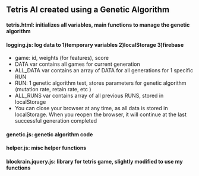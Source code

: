 ## Tetris AI created using a Genetic Algorithm

#### tetris.html: initializes all variables, main functions to manage the genetic algorithm
#### logging.js: log data to 1)temporary variables 2)localStorage 3)firebase
* game: id, weights (for features), score
* DATA var contains all games for current generation
* ALL_DATA var contains an array of DATA for all generations for 1 specific RUN
* RUN: 1 genetic algorithm test, stores parameters for genetic algorithm (mutation rate, retain rate, etc )
* ALL_RUNS var contains array of all previous RUNS, stored in localStorage 
* You can close your browser at any time, as all data is stored in localStorage. When you reopen the browser, it will continue at the last successful generation completed



#### genetic.js: genetic algorithm code
#### helper.js: misc helper functions
#### blockrain.jquery.js: library for tetris game, slightly modified to use my functions

